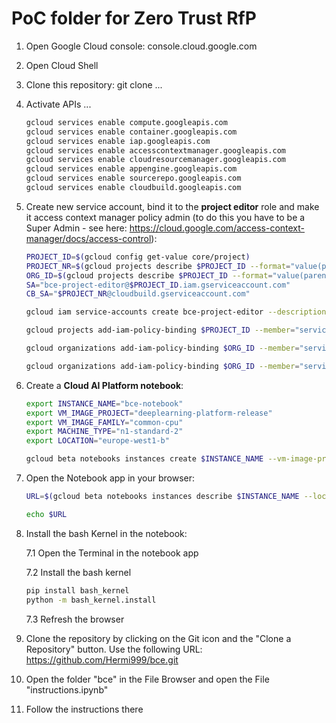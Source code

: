 # PoC folder for Zero Trust RfP

1. Open Google Cloud console: console.cloud.google.com
2. Open Cloud Shell
3. Clone this repository: git clone ...
4. Activate APIs ...
    ````bash
    gcloud services enable compute.googleapis.com
    gcloud services enable container.googleapis.com
    gcloud services enable iap.googleapis.com
    gcloud services enable accesscontextmanager.googleapis.com
    gcloud services enable cloudresourcemanager.googleapis.com
    gcloud services enable appengine.googleapis.com
    gcloud services enable sourcerepo.googleapis.com
    gcloud services enable cloudbuild.googleapis.com
    ````
5. Create new service account, bind it to the __project editor__ role and make it access context manager policy admin (to do this you have to be a Super Admin - see here: https://cloud.google.com/access-context-manager/docs/access-control):
    ````bash 
    PROJECT_ID=$(gcloud config get-value core/project)
    PROJECT_NR=$(gcloud projects describe $PROJECT_ID --format="value(projectNumber)")
    ORG_ID=$(gcloud projects describe $PROJECT_ID --format="value(parent.id)")
    SA="bce-project-editor@$PROJECT_ID.iam.gserviceaccount.com"
    CB_SA="$PROJECT_NR@cloudbuild.gserviceaccount.com"

    gcloud iam service-accounts create bce-project-editor --description="Project Editor SA for Beyond Corp" --display-name="bce_project_editor"

    gcloud projects add-iam-policy-binding $PROJECT_ID --member="serviceAccount:$SA" --role="roles/owner"
    
    gcloud organizations add-iam-policy-binding $ORG_ID --member="serviceAccount:$SA" --role="roles/accesscontextmanager.policyAdmin"
    
    gcloud organizations add-iam-policy-binding $ORG_ID --member="serviceAccount:$CB_SA" --role="roles/accesscontextmanager.policyAdmin"
    ````

6. Create a __Cloud AI Platform notebook__:
    ````bash 
    export INSTANCE_NAME="bce-notebook"
    export VM_IMAGE_PROJECT="deeplearning-platform-release"
    export VM_IMAGE_FAMILY="common-cpu"
    export MACHINE_TYPE="n1-standard-2"
    export LOCATION="europe-west1-b"

    gcloud beta notebooks instances create $INSTANCE_NAME --vm-image-project=$VM_IMAGE_PROJECT --vm-image-family=$VM_IMAGE_FAMILY --machine-type=$MACHINE_TYPE --location=$LOCATION --service-account=$SA
    ````

7. Open the Notebook app in your browser:
    ````bash
    URL=$(gcloud beta notebooks instances describe $INSTANCE_NAME --location=$LOCATION --format="value(metadata.proxy-url)")

    echo $URL
    ````
8. Install the bash Kernel in the notebook:
    
    7.1 Open the Terminal in the notebook app
    
    7.2 Install the bash kernel
    ````bash 
    pip install bash_kernel
    python -m bash_kernel.install
    ````
    7.3 Refresh the browser
9. Clone the repository by clicking on the Git icon and the "Clone a Repository" button. Use the following URL: https://github.com/Hermi999/bce.git
10. Open the folder "bce" in the File Browser and open the File "instructions.ipynb"
11. Follow the instructions there